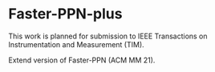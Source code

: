 # Faster-PPN-plus
This work is planned for submission to IEEE Transactions on Instrumentation and Measurement (TIM).

Extend version of Faster-PPN (ACM MM 21).
